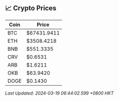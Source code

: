 ## 📈 Crypto Prices

| Coin | Price |
| ---- | ----- |
| BTC | $67431.9411 |
| ETH | $3508.4218 |
| BNB | $551.3335 |
| CRV | $0.6531 |
| ARB | $1.6211 |
| OKB | $63.9420 |
| DOGE | $0.1430 |

_Last Updated: 2024-03-19 06:44:02.599 +0800 HKT_
